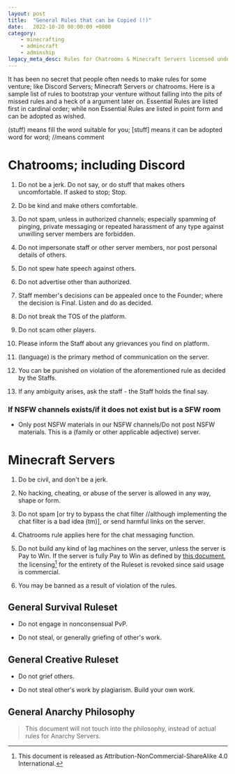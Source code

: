 ```yaml
---
layout: post
title:  "General Rules that can be Copied (!)"
date:   2022-10-20 00:00:00 +0800
category: 
    - minecrafting 
    - admincraft 
    - adminship
legacy_meta_desc: Rules for Chatrooms & Minecraft Servers licensed under CC BY-NC-SA 4.0.
---
```


It has been no secret that people often needs to make rules for some venture; like Discord Servers; Minecraft Servers or chatrooms. Here is a sample list of rules to bootstrap your venture without falling into the pits of missed rules and a heck of a argument later on. Essential Rules are listed first in cardinal order; while non Essential Rules are listed in point form and can be adopted as wished.

(stuff) means fill the word suitable for you;
[stuff] means it can be adopted word for word;
//means comment

# Chatrooms; including Discord

1. Do not be a jerk. Do not say, or do stuff that makes others uncomfortable. If asked to stop; Stop.

2. Do be kind and make others comfortable.

3. Do not spam, unless in authorized channels; especially spamming of pinging, private messaging or repeated harassment of any type against unwilling server members are forbidden.

4. Do not impersonate staff or other server members, nor post personal details of others.

5. Do not spew hate speech against others.

6. Do not advertise other than authorized.

7. Staff member's decisions can be appealed once to the Founder; where the decision is Final. Listen and do as decided.

8. Do not break the TOS of the platform.

9. Do not scam other players.

10. Please inform the Staff about any grievances you find on platform.

11. (language) is the primary method of communication on the server.

12. You can be punished on violation of the aforementioned rule as decided by the Staffs.

13. If any ambiguity arises, ask the staff - the Staff holds the final say.

### If NSFW channels exists/if it does not exist but is a SFW room

* Only post NSFW materials in our NSFW channels/Do not post NSFW materials. This is a (family or other applicable adjective) server.

# Minecraft Servers

1. Do be civil, and don't be a jerk.

2. No hacking, cheating, or abuse of the server is allowed in any way, shape or form.

3. Do not spam [or try to bypass the chat filter //although implementing the chat filter is a bad idea (tm)], or send harmful links on the server.

4. Chatrooms rule applies here for the chat messaging function.

5. Do not build any kind of lag machines on the server, unless the server is Pay to Win. If the server is fully Pay to Win as defined by [this document](tab:https://docs.google.com/document/d/1Rd8vkKvpln6uhgO4XIUctWS5VkaxyZRc0h8Bb9GaxLI/edit), the licensing[^licensing] for the entirety of the Ruleset is revoked since said usage is commercial.

6. You may be banned as a result of violation of the rules.

## General Survival Ruleset

* Do not engage in nonconsensual PvP.

* Do not steal, or generally griefing of other's work.

## General Creative Ruleset

* Do not grief others.

* Do not steal other's work by plagiarism. Build your own work.

## General Anarchy Philosophy

> This document will not touch into the philosophy, instead of actual rules for Anarchy Servers.

[^licensing]: This document is released as Attribution-NonCommercial-ShareAlike 4.0 International.
